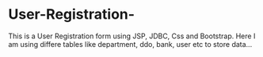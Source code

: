 # User-Registration-
This is a User Registration form using JSP, JDBC, Css and Bootstrap. Here I am using differe tables like department, ddo, bank, user etc to store data...
